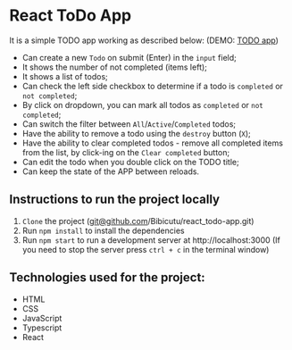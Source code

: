 # React ToDo App
It is a simple TODO app working as described below: (DEMO: [TODO app](https://Bibicutu.github.io/react_todo-app/))

  - Can create a new `Todo` on submit (Enter) in the `input` field;
  - It shows the number of not completed (items left);
  - It shows a list of todos;
  - Can check the left side checkbox to determine if a todo is `completed` or `not completed`;
  - By click on dropdown, you can mark all todos as `completed` or `not completed`;
  - Can switch the filter between `All`/`Active`/`Completed` todos;
  - Have the ability to remove a todo using the `destroy` button (`X`);
  - Have the ability to clear completed todos - remove all completed items from the list, by click-ing on the `Clear completed` button;
  - Can edit the todo when you double click on the TODO title;
  - Can keep the state of the APP between reloads.

## Instructions to run the project locally

  1. `Clone` the project (git@github.com/Bibicutu/react_todo-app.git)
  1. Run `npm install` to install the dependencies
  1. Run `npm start` to run a development server at http://localhost:3000 (If you need to stop the server press `ctrl + c` in the terminal window)

## Technologies used for the project:

- HTML
- CSS
- JavaScript
- Typescript
- React
